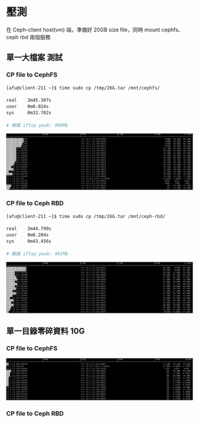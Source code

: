 # 壓測

在 Ceph-client host\(vm\) 端，準備好 20GB size file，同時 mount cephfs、ceph rbd 兩個服務

## 單一大檔案 測試

### CP file to CephFS

```bash
[afu@client-211 ~]$ time sudo cp /tmp/26G.tar /mnt/cephfs/

real    3m45.307s
user    0m0.024s
sys     0m32.702s

# 網路 iftop peak: 900Mb
```

![](.gitbook/assets/image%20%286%29.png)

### CP file to Ceph RBD

```bash
[afu@client-211 ~]$ time sudo cp /tmp/26G.tar /mnt/ceph-rbd/

real    3m44.799s
user    0m0.204s
sys     0m43.456s

# 網路 iftop peak: 901Mb
```

![](.gitbook/assets/image%20%284%29.png)

## 單一目錄零碎資料 10G

### CP file to CephFS

![](.gitbook/assets/image%20%283%29.png)

### CP file to Ceph RBD

